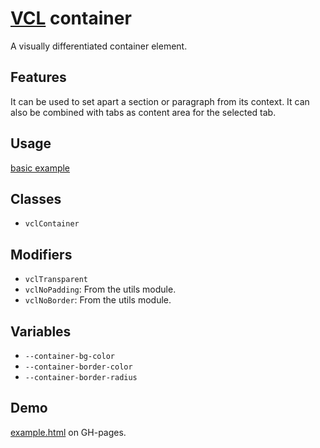 # [VCL](https://vcl.github.io/) container

A visually differentiated container element.

## Features

It can be used to set apart a section or paragraph from its context.
It can also be combined with tabs as content area for the selected tab.

## Usage

[basic example](/demo/example.html)

## Classes

- `vclContainer`

## Modifiers

- `vclTransparent`
- `vclNoPadding`: From the utils module.
- `vclNoBorder`: From the utils module.

## Variables

- `--container-bg-color`
- `--container-border-color`
- `--container-border-radius`

## Demo

[example.html](/demo/example.html) on GH-pages.
